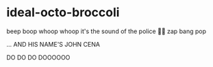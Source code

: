 # ideal-octo-broccoli


beep boop
whoop whoop
it's the sound of the police
🚨🚨
zap
bang
pop

... AND HIS NAME'S JOHN CENA

DO DO DO DOOOOOO 
